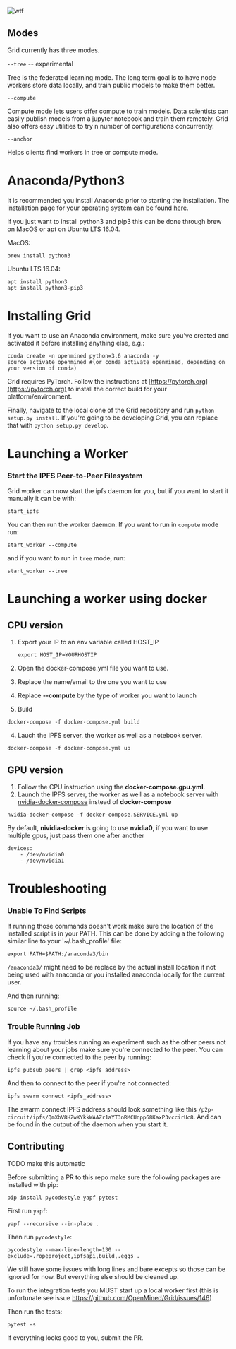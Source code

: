 ![wtf](images/banner.png)

## Modes

Grid currently has three modes.

`--tree` -- experimental

Tree is the federated learning mode.  The long term goal is to have node workers store data
locally, and train public models to make them better.

`--compute`

Compute mode lets users offer compute to train models.  Data scientists can easily publish models from
a jupyter notebook and train them remotely.  Grid also offers easy utilities to try n number of
configurations concurrently.

`--anchor`

Helps clients find workers in tree or compute mode.

# Anaconda/Python3

It is recommended you install Anaconda prior to starting the installation. The installation page for your operating system can be found [here](https://www.anaconda.com/download/).

If you just want to install python3 and pip3 this can be done through brew on MacOS or apt on Ubuntu LTS 16.04.

MacOS:

```
brew install python3
```

Ubuntu LTS 16.04:

```
apt install python3
apt install python3-pip3
```

# Installing Grid

If you want to use an Anaconda environment, make sure you've created and activated it before installing anything else, e.g.:
```
conda create -n openmined python=3.6 anaconda -y
source activate openmined #(or conda activate openmined, depending on your version of conda)
```
Grid requires PyTorch.  Follow the instructions at [https://pytorch.org](https://pytorch.org) to install the correct build for your platform/environment.

Finally, navigate to the local clone of the Grid repository and run ```python setup.py install```.  If you're going to be developing Grid, you can replace that with ```python setup.py develop```.

# Launching a Worker

### Start the IPFS Peer-to-Peer Filesystem

Grid worker can now start the ipfs daemon for you, but if you want to start it manually it can be with:

```
start_ipfs
```

You can then run the worker daemon. If you want to run in `compute` mode run:

```
start_worker --compute
```

and if you want to run in `tree` mode, run:

```
start_worker --tree
```

# Launching a worker using docker

## CPU version

1. Export your IP to an env variable called HOST\_IP
   ```
   export HOST_IP=YOURHOSTIP
   ```

1. Open the docker-compose.yml file you want to use.
2. Replace the name/email to the one you want to use
3. Replace **--compute** by the type of worker you want to launch
3. Build

```
docker-compose -f docker-compose.yml build
```
4. Lauch the IPFS server, the worker as well as a notebook server.

```
docker-compose -f docker-compose.yml up
```

## GPU version

1. Follow the CPU instruction using the **docker-compose.gpu.yml**.
4. Launch the IPFS server, the worker as well as a notebook server with [nvidia-docker-compose](https://github.com/eywalker/nvidia-docker-compose) instead of **docker-compose**

```
nvidia-docker-compose -f docker-compose.SERVICE.yml up
```

By default, **nividia-docker** is going to use **nvidia0**, if you want to use multiple gpus, just pass them one after another

```
devices:
    - /dev/nvidia0
    - /dev/nvidia1
```

# Troubleshooting

### Unable To Find Scripts

If running those commands doesn't work make sure the location of the installed script is in your PATH. This can be done by adding a the following similar line to your '~/.bash_profile' file:

```
export PATH=$PATH:/anaconda3/bin
```

`/anaconda3/` might need to be replace by the actual install location if not being used with anaconda or you installed anaconda locally for the current user.

And then running:

```
source ~/.bash_profile
```

### Trouble Running Job

If you have any troubles running an experiment such as the other peers not learning about your jobs make sure you're connected to the peer. You can check if you're connected to the peer by running:

```
ipfs pubsub peers | grep <ipfs address>
```

And then to connect to the peer if you're not connected:

```
ipfs swarm connect <ipfs_address>
```

The swarm connect IPFS address should look something like this `/p2p-circuit/ipfs/QmXbV8HZwKYkkWAAZr1aYT3nRMCUnpp68KaxP3vccirUc8`. And can be found in the output of the daemon when you start it.

## Contributing

TODO make this automatic

Before submitting a PR to this repo make sure the following packages are installed with pip:

```
pip install pycodestyle yapf pytest
```

First run `yapf`:

```
yapf --recursive --in-place .
```

Then run `pycodestyle`:

```
pycodestyle --max-line-length=130 --exclude=.ropeproject,ipfsapi,build,.eggs .
```

We still have some issues with long lines and bare excepts so those can be ignored for now. But everything else should be cleaned up.

To run the integration tests you MUST start up a local worker first (this is unfortunate see issue https://github.com/OpenMined/Grid/issues/146)

Then run the tests:

```
pytest -s
```

If everything looks good to you, submit the PR.
